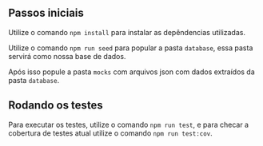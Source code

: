 ## Passos iniciais

Utilize o comando `npm install` para instalar as depêndencias utilizadas.

Utilize o comando `npm run seed` para popular a pasta `database`, essa pasta servirá como nossa base de dados.

Após isso popule a pasta `mocks` com arquivos json com dados extraídos da pasta `database`.


## Rodando os testes

Para executar os testes, utilize o comando `npm run test`, e para checar a cobertura de testes atual utilize o comando `npm run test:cov`.
